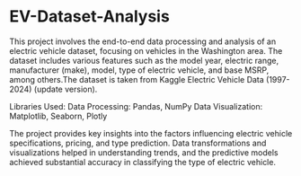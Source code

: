 # EV-Dataset-Analysis
This project involves the end-to-end data processing and analysis of an electric vehicle dataset, focusing on vehicles in the Washington area. The dataset includes various features such as the model year, electric range, manufacturer (make), model, type of electric vehicle, and base MSRP, among others.The dataset is taken from Kaggle Electric Vehicle Data (1997-2024) (update version).

Libraries Used:
    Data Processing: Pandas, NumPy
    Data Visualization: Matplotlib, Seaborn, Plotly

The project provides key insights into the factors influencing electric vehicle specifications, pricing, and type prediction. Data transformations and visualizations helped in understanding trends, and the predictive models achieved substantial accuracy in classifying the type of electric vehicle.

